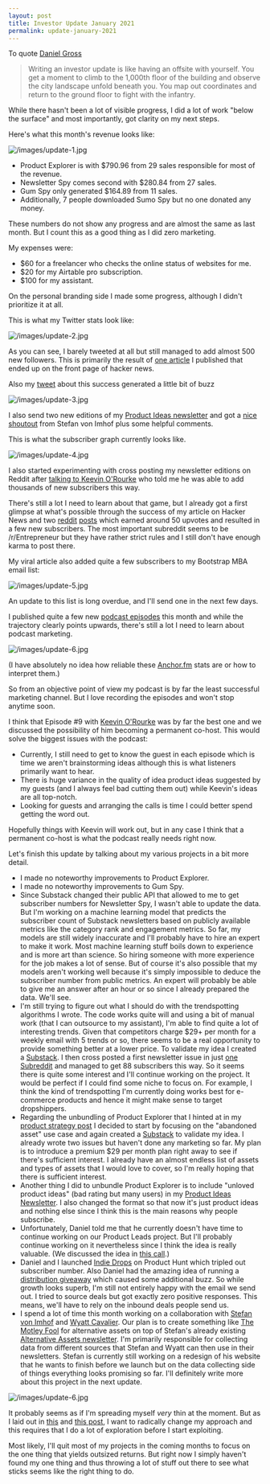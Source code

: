 ```yaml
---
layout: post
title: Investor Update January 2021
permalink: update-january-2021
---
```


To quote [Daniel Gross](https://dcgross.com/investor-updates/)

> Writing an investor update is like having an offsite with yourself. You get a moment to climb to the 1,000th floor of the building and observe the city landscape unfold beneath you. You map out coordinates and return to the ground floor to fight with the infantry.

While there hasn't been a lot of visible progress, I did a lot of work "below the surface" and most importantly, got clarity on my next steps.

Here's what this month's revenue looks like:

![/images/update-1.jpg](/images/update-1.jpg)

- Product Explorer is with $790.96 from 29 sales responsible for most of the revenue.
- Newsletter Spy comes second with $280.84 from 27 sales.
- Gum Spy only generated $164.89 from 11 sales.
- Additionally, 7 people downloaded Sumo Spy but no one donated any money.

These numbers do not show any progress and are almost the same as last month. But I count this as a good thing as I did zero marketing.

My expenses were:

- $60 for a freelancer who checks the online status of websites for me.
- $20 for my Airtable pro subscription.
- $100 for my assistant.

On the personal branding side I made some progress, although I didn't prioritize it at all.

This is what my Twitter stats look like:

![/images/update-2.jpg](/images/update-2.jpg)

As you can see, I barely tweeted at all but still managed to add almost 500 new followers. This is primarily the result of [one article](http://jakobgreenfeld.com/metrics) I published that ended up on the front page of hacker news.

Also my [tweet](https://twitter.com/jakobgreenfeld/status/1352168846774444034) about this success generated a little bit of buzz

![/images/update-3.jpg](/images/update-3.jpg)

I also send two new editions of my [Product Ideas newsletter](https://productideas.substack.com/) and got a [nice shoutout](https://twitter.com/stefanvonimhof/status/1351102715737354242) from Stefan von Imhof plus some helpful comments.

This is what the subscriber graph currently looks like.

![/images/update-4.jpg](/images/update-4.jpg)

I also started experimenting with cross posting my newsletter editions on Reddit after [talking to Keevin O'Rourke](https://youtu.be/jMDOVmI3aUk) who told me he was able to add thousands of new subscribers this way.

There's still a lot I need to learn about that game, but I already got a first glimpse at what's possible through the success of my article on Hacker News and two [reddit](https://www.reddit.com/r/Business_Ideas/comments/l4jbsl/two_business_ideas_you_can_pounce_on/) [posts](https://www.reddit.com/r/EntrepreneurRideAlong/comments/l4jcf6/two_business_ideas_ive_been_thinking_about_this/) which earned around 50 upvotes and resulted in a few new subscribers. The most important subreddit seems to be /r/Entrepreneur but they have rather strict rules and I still don't have enough karma to post there.

My viral article also added quite a few subscribers to my Bootstrap MBA email list:

![/images/update-5.jpg](/images/update-5.jpg)

An update to this list is long overdue, and I'll send one in the next few days.

I published quite a few new [podcast episodes](https://anchor.fm/productideas) this month and while the trajectory clearly points upwards, there's still a lot I need to learn about podcast marketing.

![/images/update-6.jpg](/images/update-6.jpg)

(I have absolutely no idea how reliable these [Anchor.fm](http://anchor.fm/) stats are or how to interpret them.)

So from an objective point of view my podcast is by far the least successful marketing channel. But I love recording the episodes and won't stop anytime soon.

I think that Episode #9 with [Keevin O'Rourke](https://twitter.com/KeevinOrourke) was by far the best one and we discussed the possibility of him becoming a permanent co-host. This would solve the biggest issues with the podcast:

- Currently, I still need to get to know the guest in each episode which is time we aren't brainstorming ideas although this is what listeners primarily want to hear.
- There is huge variance in the quality of idea product ideas suggested by my guests (and I always feel bad cutting them out) while Keevin's ideas are all top-notch.
- Looking for guests and arranging the calls is time I could better spend getting the word out.

Hopefully things with Keevin will work out, but in any case I think that a permanent co-host is what the podcast really needs right now.

Let's finish this update by talking about my various projects in a bit more detail.

- I made no noteworthy improvements to Product Explorer.
- I made no noteworthy improvements to Gum Spy.
- Since Substack changed their public API that allowed to me to get subscriber numbers for Newsletter Spy, I wasn't able to update the data. But I'm working on a machine learning model that predicts the subscriber count of Substack newsletters based on publicly available metrics like the category rank and engagement metrics. So far, my models are still widely inaccurate and I'll probably have to hire an expert to make it work. Most machine learning stuff boils down to experience and is more art than science. So hiring someone with more experience for the job makes a lot of sense. But of course it's also possible that my models aren't working well because it's simply impossible to deduce the subscriber number from public metrics. An expert will probably be able to give me an answer after an hour or so since I already prepared the data. We'll see.
- I'm still trying to figure out what I should do with the trendspotting algorithms I wrote. The code works quite will and using a bit of manual work (that I can outsource to my assistant), I'm able to find quite a lot of interesting trends. Given that competitors charge $29+ per month for a weekly email with 5 trends or so, there seems to be a real opportunity to provide something better at a lower price. To validate my idea I created a [Substack](https://justtrends.substack.com/). I then cross posted a first newsletter issue in just [one Subreddit](https://www.reddit.com/r/SideProject/comments/l4jkbg/i_wrote_a_script_that_automatically_detects/) and managed to get 88 subscribers this way. So it seems there is quite some interest and I'll continue working on the project. It would be perfect if I could find some niche to focus on. For example, I think the kind of trendspotting I'm currently doing works best for e-commerce products and hence it might make sense to target dropshippers.
- Regarding the unbundling of Product Explorer that I hinted at in my [product strategy post](https://bootstrap.mba/2021-strategy/) I decided to start by focusing on the "abandoned asset" use case and again created a [Substack](https://abandonedassets.substack.com/) to validate my idea. I already wrote two issues but haven't done any marketing so far. My plan is to introduce a premium $29 per month plan right away to see if there's sufficient interest. I already have an almost endless list of assets and types of assets that I would love to cover, so I'm really hoping that there is sufficient interest.
- Another thing I did to unbundle Product Explorer is to include "unloved product ideas" (bad rating but many users) in my [Product Ideas Newsletter](https://productideas.substack.com/). I also changed the format so that now it's just product ideas and nothing else since I think this is the main reasons why people subscribe.
- Unfortunately, Daniel told me that he currently doesn't have time to continue working on our Product Leads project. But I'll probably continue working on it nevertheless since I think the idea is really valuable. (We discussed the idea in [this call](https://bootstrap.mba/dkh-leads/).)
- Daniel and I launched [Indie Drops](https://indiedrops.com/) on Product Hunt which tripled out subscriber number. Also Daniel had the amazing idea of running a [distribution giveaway](https://twitter.com/danielkhunter/status/1351628826057568260) which caused some additional buzz. So while growth looks superb, I'm still not entirely happy with the email we send out. I tried to source deals but got exactly zero positive responses. This means, we'll have to rely on the inbound deals people send us.
- I spend a lot of time this month working on a collaboration with [Stefan von Imhof](https://twitter.com/stefanvonimhof) and [Wyatt Cavalier](https://twitter.com/itiswyatt). Our plan is to create something like [The Motley Fool](https://www.fool.com/) for alternative assets on top of Stefan's already existing [Alternative Assets newsletter](https://alternativeassets.club/). I'm primarily responsible for collecting data from different sources that Stefan and Wyatt can then use in their newsletters. Stefan is currently still working on a redesign of his website that he wants to finish before we launch but on the data collecting side of things everything looks promising so far. I'll definitely write more about this project in the next update.

![/images/update-6.jpg](/images/update-7.jpg)

It probably seems as if I'm spreading myself *very* thin at the moment. But as I laid out in [this](https://bootstrap.mba/there/) and [this post](https://bootstrap.mba/2021-strategy/), I want to radically change my approach and this requires that I do a lot of exploration before I start exploiting.

Most likely, I'll quit most of my projects in the coming months to focus on the one thing that yields outsized returns. But right now I simply haven't found my one thing and thus throwing a lot of stuff out there to see what sticks seems like the right thing to do.